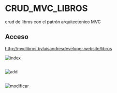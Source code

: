# CRUD_MVC_LIBROS
crud de libros con el patrón arquitectonico MVC
## Acceso
http://mvclibros.byluisandresdeveloper.website/libros

![index](https://user-images.githubusercontent.com/48489792/96887295-bfbceb80-1484-11eb-9bce-19737e26c3b6.png)
##
![add](https://user-images.githubusercontent.com/48489792/96887310-c3507280-1484-11eb-94ac-bd9d032f38fd.png)
##
![modificar](https://user-images.githubusercontent.com/48489792/96887317-c51a3600-1484-11eb-884f-9035ef2f52a0.png)
